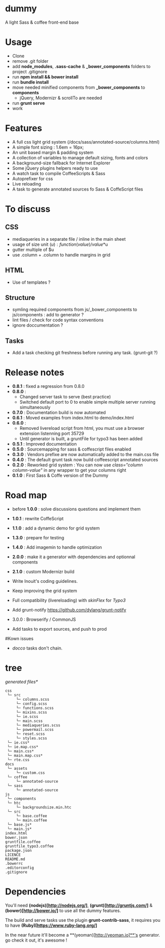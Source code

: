 dummy
=====

A light Sass &amp; coffee front-end base


# Usage

- Clone
- remove .git folder
- add **node_modules**, **.sass-cache** & **\_bower\_components** folders to project .gitignore
- run **npm install && bower install**
- run **bundle install**
- move needed minified components from **\_bower\_components** to **components**
  - jQuery, Modernizr & scrollTo are needed
- run **grunt serve**
- work


# Features

- A full css light grid system (/docs/sass/annotated-source/columns.html)
- A simple font sizing : 1.6em = 16px;
- An unit based margin & padding system
- A collection of variables to manage default sizing, fonts and colors
- A background-size fallback for Internet Explorer
- Some jQuery plugins helpers ready to use
- A watch task to compile CoffeeScripts & Sass
- Autoprefixer for css
- Live reloading
- A task to generate annotated sources fo Sass & CoffeScript files


# To discuss

## CSS

- mediaqueries in a separate file / inline in the main sheet
- usage of size unit ($u) : function(value) / value*$u
- gutter multiple of $u
- use .column + .column to handle margins in grid

## HTML

- Use of templates ?

## Structure

- symling required components from js/\_bower\_components to js/components : add to generator ?
- lint files / check for code syntax conventions
- ignore doccumentation ?

## Tasks

- Add a task checking git freshness before running any task. (grunt-git ?)


# Release notes

- **0.8.1** : fixed a regression from 0.8.0
- **0.8.0** :
  - Changed server task to serve (best practice)
  - Switched default port to 0 to enable simple multiple server running simultaneously
- **0.7.0** :    Documentation build is now automated
- **0.6.1** :    Moved examples from index.html to demo/index.html
- **0.6.0** :
  - Removed livereload script from html, you must use a browser extension listenning port 35729
  - Until generator is built, a gruntFile for typo3 has been added
- **0.5.1** :    Improved documentation
- **0.5.0** :    Sourcemapping for sass & coffescript files enabled
- **0.3.0** :    Vendors prefixe are now automatically added to the main.css file
- **0.4.0** :    The default grunt task now build coffeescript annotated sources
- **0.2.0** :    Reworked grid system : You can now use *class="column column-value"* in any wrapper to get your columns right
- **0.1.0** :    First Sass & Coffe version of the Dummy


# Road map

- before **1.0.0** : solve discussions questions and implement them
- **1.0.1** : rewrite CoffeScript
- **1.1.0** : add a dynamic demo for grid system
- **1.3.0** : prepare for testing
- **1.4.0** : Add imagemin to handle optimization
- **2.0.0** : make it a generator with dependencies and optionnal components
- **2.1.0** : custom Modernizr build


- Write Inouit's coding guidelines.
- Keep improving the grid system
- Full compatibility (livereloading) with *skinFlex* for *Typo3*
- Add grunt-notify https://github.com/dylang/grunt-notify
- 3.0.0 : Browserify / CommonJS
- Add tasks to export sources, and push to prod


#Kown issues

- *docco* tasks don't chain.


# tree

_generated files*_

    css
     └─ src
         └─ columns.scss
         └─ config.scss
         └─ functions.scss
         └─ mixins.scss
         └─ ie.scss
         └─ main.scss
         └─ mediaqueries.scss
         └─ powermail.scss
         └─ reset.scss
         └─ styles.scss
     └─ ie.css*
     └─ ie.map.css*
     └─ main.css*
     └─ main.map.css*
     └─ rte.css
    docs
     └─ assets
         └─ custom.css
     └─ coffee
         └─ annotated-source
     └─ sass
         └─ annotated-source
    js
     └─ components
     └─ htc
         └─ backgroundsize.min.htc
     └─ src
         └─ base.coffee
         └─ main.coffee
     └─ base.js*
     └─ main.js*
    index.html
    bower.json
    gruntfile.coffee
    gruntfile_typo3.coffee
    package.json
    LICENCE
    README.md
    .bowerrc
    .editorconfig
    .gitignore


# Dependencies

You'll need **(nodejs)[http://nodejs.org/]**, **(grunt)[http://gruntjs.com/]** & **(bower)[http://bower.io/]** to use all the dummy features.

The build and serve tasks use the plugin **grunt-contrib-sass**, it requires you to have **(Ruby)[https://www.ruby-lang.org/]**

In the near future it'll become a **(yeoman)[http://yeoman.io]**'s generator. go check it out, it's awesome !
